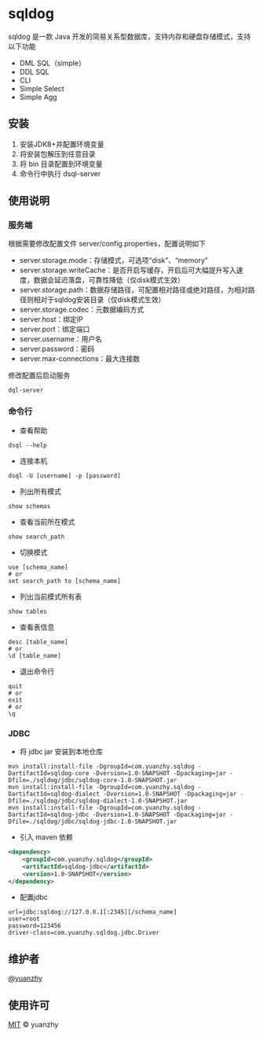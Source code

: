 # sqldog

sqldog 是一款 Java 开发的简易关系型数据库，支持内存和硬盘存储模式，支持以下功能

* DML SQL（simple）
* DDL SQL
* CLI
* Simple Select
* Simple Agg

## 安装

1. 安装JDK8+并配置环境变量
2. 将安装包解压到任意目录
3. 将 bin 目录配置到环境变量
4. 命令行中执行 dsql-server

## 使用说明

### 服务端

根据需要修改配置文件 server/config.properties，配置说明如下

- server.storage.mode：存储模式，可选项“disk”、“memory”
- server.storage.writeCache：是否开启写缓存，开启后可大幅提升写入速度，数据会延迟落盘，可靠性降低（仅disk模式生效）
- server.storage.path：数据存储路径，可配置相对路径或绝对路径，为相对路径则相对于sqldog安装目录（仅disk模式生效）
- server.storage.codec：元数据编码方式
- server.host：绑定IP
- server.port：绑定端口
- server.username：用户名
- server.password：密码
- server.max-connections：最大连接数

修改配置后启动服务
```shell
dql-server
```

### 命令行

- 查看帮助
```shell
dsql --help
```

- 连接本机
```shell
dsql -U [username] -p [password]
```
- 列出所有模式
```shell
show schemas
```
- 查看当前所在模式
```shell
show search_path
```
- 切换模式
```shell
use [schema_name]
# or
set search_path to [schema_name]
```
- 列出当前模式所有表
```shell
show tables
```
- 查看表信息
```shell
desc [table_name]
# or
\d [table_name]
```
- 退出命令行
```shell
quit
# or
exit
# or
\q
```

### JDBC

- 将 jdbc jar 安装到本地仓库
```shell
mvn install:install-file -DgroupId=com.yuanzhy.sqldog -DartifactId=sqldog-core -Dversion=1.0-SNAPSHOT -Dpackaging=jar -Dfile=./sqldog/jdbc/sqldog-core-1.0-SNAPSHOT.jar
mvn install:install-file -DgroupId=com.yuanzhy.sqldog -DartifactId=sqldog-dialect -Dversion=1.0-SNAPSHOT -Dpackaging=jar -Dfile=./sqldog/jdbc/sqldog-dialect-1.0-SNAPSHOT.jar
mvn install:install-file -DgroupId=com.yuanzhy.sqldog -DartifactId=sqldog-jdbc -Dversion=1.0-SNAPSHOT -Dpackaging=jar -Dfile=./sqldog/jdbc/sqldog-jdbc-1.0-SNAPSHOT.jar
```
- 引入 maven 依赖
```xml
<dependency>
    <groupId>com.yuanzhy.sqldog</groupId>
    <artifactId>sqldog-jdbc</artifactId>
    <version>1.0-SNAPSHOT</version>
</dependency>
```
- 配置jdbc
```properties
url=jdbc:sqldog://127.0.0.1[:2345][/schema_name]
user=root
password=123456
driver-class=com.yuanzhy.sqldog.jdbc.Driver
```

## 维护者

[@yuanzhy](https://gitee.com/yuanzhy)

## 使用许可

[MIT](LICENSE) © yuanzhy